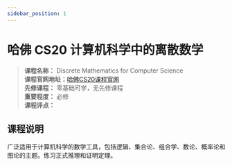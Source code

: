 ```yaml
---
sidebar_position: 1
---
```


# 哈佛 CS20 计算机科学中的离散数学




>**课程名称：** Discrete Mathematics for Computer Science      
**课程官网地址：**[哈佛CS20课程官网](https://lewis.seas.harvard.edu/pages/harvard-computer-science-20-discrete-mathematics-computer-science)   
**先修课程：** 零基础可学，无先修课程  
**重要程度：** 必修  
**课程评点：** 

## 课程说明
广泛适用于计算机科学的数学工具，包括逻辑、集合论、组合学、数论、概率论和图论的主题。练习正式推理和证明定理。





